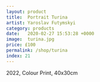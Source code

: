 ```yaml
---
layout: product
title:  Portrait Turina
artist: Yaroslav Futymskyi
category: products
date:   2020-02-27 15:53:28 +0000
image:  turina.jpg
price: £100
permalink: /shop/turina
index: 21
---
```

2022, Colour Print, 40x30cm
